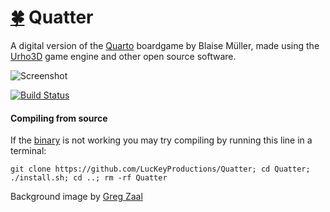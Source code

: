 # [:four_leaf_clover:](http://www.luckeyproductions.nl/) Quatter
A digital version of the [Quarto](https://en.wikipedia.org/wiki/Quarto_%28board_game%29) boardgame by Blaise Müller, made using the [Urho3D](http://urho3d.github.io) game engine and other open source software.

![Screenshot](https://raw.githubusercontent.com/LucKeyProductions/Quatter/master/Screenshots/Screenshot_Thu_May_26_09_02_54_2016.png)

[![Build Status](https://travis-ci.org/LucKeyProductions/Quatter.svg?branch=master)](https://travis-ci.org/LucKeyProductions/Quatter)

#### Compiling from source

If the [binary](https://luckeyproductions.itch.io/quatter) is not working you may try compiling by running this line in a terminal:

```
git clone https://github.com/LucKeyProductions/Quatter; cd Quatter; ./install.sh; cd ..; rm -rf Quatter
```

Background image by [Greg Zaal](http://adaptivesamples.com)